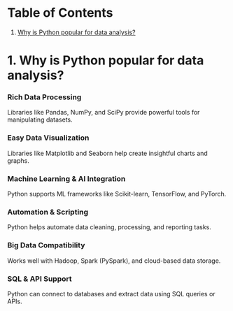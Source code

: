 # Table of Contents

1. [Why is Python popular for data analysis?](#popular)

# 1. Why is Python popular for data analysis? <a name="popular"></a>

### Rich Data Processing
Libraries like Pandas, NumPy, and SciPy provide powerful tools for manipulating datasets.
### Easy Data Visualization
Libraries like Matplotlib and Seaborn help create insightful charts and graphs.
### Machine Learning & AI Integration
Python supports ML frameworks like Scikit-learn, TensorFlow, and PyTorch.
### Automation & Scripting
Python helps automate data cleaning, processing, and reporting tasks.
### Big Data Compatibility
Works well with Hadoop, Spark (PySpark), and cloud-based data storage.
### SQL & API Support
Python can connect to databases and extract data using SQL queries or APIs.